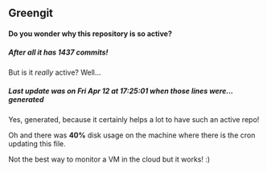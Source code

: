 ## Greengit

#### Do you wonder why this repository is so active?

##### After all it has 1437 commits!

But is it *really* active? Well...

##### Last update was on Fri Apr 12 at 17:25:01 when those lines were... generated

Yes, generated, because it certainly helps a lot to have such an active repo!

Oh and there was **40%** disk usage on the machine
where there is the cron updating this file.

Not the best way to monitor a VM in the cloud but it works! :)

